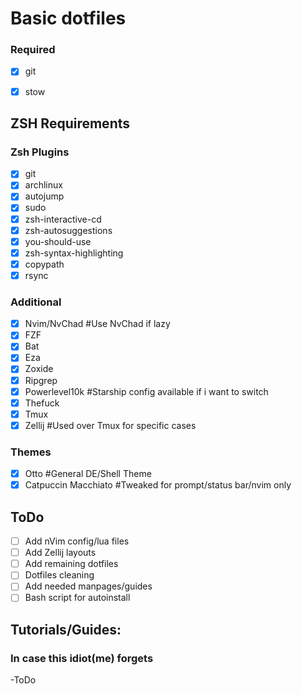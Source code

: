 # Basic dotfiles

### Required

- [x] git  
- [x] stow  


## ZSH Requirements

### Zsh Plugins
- [x] git  
- [x] archlinux  
- [x] autojump  
- [x] sudo  
- [x] zsh-interactive-cd  
- [x] zsh-autosuggestions  
- [x] you-should-use  
- [x] zsh-syntax-highlighting  
- [x] copypath
- [x] rsync

### Additional 

- [x] Nvim/NvChad #Use NvChad if lazy
- [x] FZF  
- [x] Bat  
- [x] Eza  
- [x] Zoxide  
- [x] Ripgrep
- [x] Powerlevel10k #Starship config available if i want to switch  
- [x] Thefuck  
- [x] Tmux 
- [x] Zellij #Used over Tmux for specific cases

### Themes

- [x] Otto #General DE/Shell Theme
- [x] Catpuccin Macchiato  #Tweaked for prompt/status bar/nvim only

## ToDo

- [ ] Add nVim config/lua files
- [ ] Add Zellij layouts
- [ ] Add remaining dotfiles
- [ ] Dotfiles cleaning
- [ ] Add needed manpages/guides
- [ ] Bash script for autoinstall

## Tutorials/Guides:
### In case this idiot(me) forgets

-ToDo


